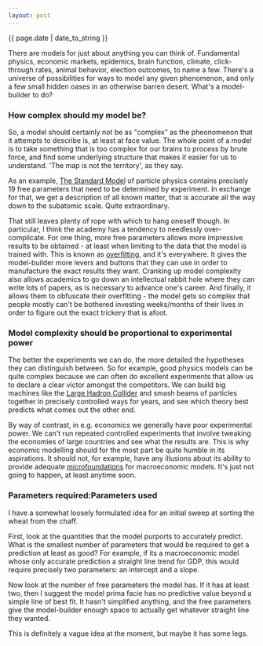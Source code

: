 ```yaml
---
layout: post
---
```


<p>{{ page.date | date_to_string }}</p>

There are models for just about anything you can think of. Fundamental physics, economic markets, epidemics, brain function, climate, click-through rates, animal behavior, election outcomes, to name a few. There's a universe of possibilities for ways to model any given phenomenon, and only a few small hidden oases in an otherwise barren desert. What's a model-builder to do?

<h3> How complex should my model be? </h3> 

So, a model should certainly not be as "complex" as the pheonomenon that it attempts to describe is, at least at face value. The whole point of a model is to take something that is too complex for our brains to process by brute force, and find some underlying structure that makes it easier for us to understand. 'The map is not the territory', as they say. 

As an example, <a href="https://en.wikipedia.org/wiki/Standard_Model" target="_blank"> The Standard Model</a> of particle physics contains precisely 19 free parameters that need to be determined by experiment. In exchange for that, we get a description of all known matter, that is accurate all the way down to the subatomic scale. Quite extraordinary.

That still leaves plenty of rope with which to hang oneself though. In particular, I think the academy has a tendency to needlessly over-complicate. For one thing, more free parameters allows more impressive results to be obtained - at least when limiting to the data that the model is trained with. This is known as <a href="https://en.wikipedia.org/wiki/Overfitting" target="_blank"> overfitting</a>, and it's everywhere. It gives the model-builder more levers and buttons that they can use in order to manufacture the exact results they want. Cranking up model complexity also allows academics to go down an intellectual rabbit hole where they can write lots of papers, as is necessary to advance one's career. And finally, it allows them to obfuscate their overfitting - the model gets so complex that people mostly can't be bothered investing weeks/months of their lives in order to figure out the exact trickery that is afoot.


<h3> Model complexity should be proportional to experimental power </h3> 

The better the experiments we can do, the more detailed the hypotheses they can distinguish between. So for example, good physics models can be quite complex because we can often do excellent experiments that allow us to declare a clear victor amongst the competitors. We can build big machines like the <a href="https://en.wikipedia.org/wiki/Large_Hadron_Collider" target="_blank"> Large Hadron Collider</a> and smash beams of particles together in precisely controlled ways for years, and see which theory best predicts what comes out the other end. 

By way of contrast, in e.g. economics we generally have poor experimental power. We can't run repeated controlled experiments that involve tweaking the economies of large countries and see what the results are. This is why economic modelling should for the most part be quite humble in its aspirations. It should not, for example, have any illusions about its ability to provide adequate <a href="https://en.wikipedia.org/wiki/Microfoundations" target="_blank"> microfoundations</a> for macroeconomic models. It's just not going to happen, at least anytime soon.


<h3> Parameters required:Parameters used </h3> 

I have a somewhat loosely formulated idea for an initial sweep at sorting the wheat from the chaff. 

First, look at the quantities that the model purports to accurately predict. What is the smallest number of parameters that would be required to get a prediction at least as good? For example, if its a macroeconomic model whose only accurate prediction a straight line trend for GDP, this would require precisely two parameters: an intercept and a slope. 

Now look at the number of free parameters the model has. If it has at least two, then I suggest the model prima facie has no predictive value beyond a simple line of best fit. It hasn't simplified anything, and the free parameters  give the model-builder enough space to actually get whatever straight line they wanted. 

This is definitely a vague idea at the moment, but maybe it has some legs.









